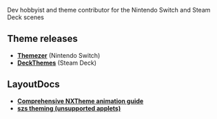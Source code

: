 Dev hobbyist and theme contributor for the Nintendo Switch and Steam Deck scenes

## Theme releases

- **[Themezer](https://themezer.net/creators/382997176307154945)** (Nintendo Switch)
- **[DeckThemes](https://deckthemes.com/users/view?userId=Discord|382997176307154945)** (Steam Deck)

## LayoutDocs

- **[Comprehensive NXTheme animation guide](https://layoutdocs.themezer.net/guide/animations/)**
- **[szs theming (unsupported applets)](https://layoutdocs.themezer.net/guide/manualszs/)**
